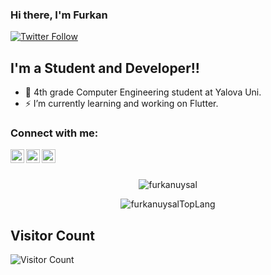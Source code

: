 ### Hi there, I'm Furkan

[![Twitter Follow](https://img.shields.io/twitter/follow/frkanuysal?color=1DA1F2&logo=twitter&style=for-the-badge)](https://twitter.com/intent/follow?original_referer=https%3A%2F%2Fgithub.com%2Ffrkanuysal&screen_name=frkanuysal)

## I'm a Student and Developer!!

- 🌱 4th grade Computer Engineering student at Yalova Uni.
- ⚡ I’m currently learning and working on Flutter.

### Connect with me:

[<img align="left" alt="furkanuysal | YouTube" width="22px" src="https://upload.wikimedia.org/wikipedia/commons/thumb/0/09/YouTube_full-color_icon_%282017%29.svg/2560px-YouTube_full-color_icon_%282017%29.svg.png" />][youtube]
[<img align="left" alt="furkanuysal | Twitter" width="22px" src="https://upload.wikimedia.org/wikipedia/sco/thumb/9/9f/Twitter_bird_logo_2012.svg/2534px-Twitter_bird_logo_2012.svg.png" />][twitter]
[<img align="left" alt="furkanuysal | LinkedIn" width="22px" src="https://upload.wikimedia.org/wikipedia/commons/thumb/e/e9/Linkedin_icon.svg/2048px-Linkedin_icon.svg.png" />][linkedin]

<br />
<br />

<p align="center"> <img src="https://github-readme-stats.vercel.app/api?username=furkanuysal&theme=radical&show_icons=true" alt="furkanuysal" />
<br/>

<p align="center"> <img src="https://github-readme-stats.vercel.app/api/top-langs/?username=furkanuysal&theme=radical" alt="furkanuysalTopLang"/>

<br/>

## Visitor Count
![Visitor Count](https://profile-counter.glitch.me/furkanuysal/count.svg)

[twitter]: https://twitter.com/frkanuysal
[youtube]: https://youtube.com/@mfurkanuysal
[linkedin]: https://linkedin.com/in/muhammedfurkanuysal/
